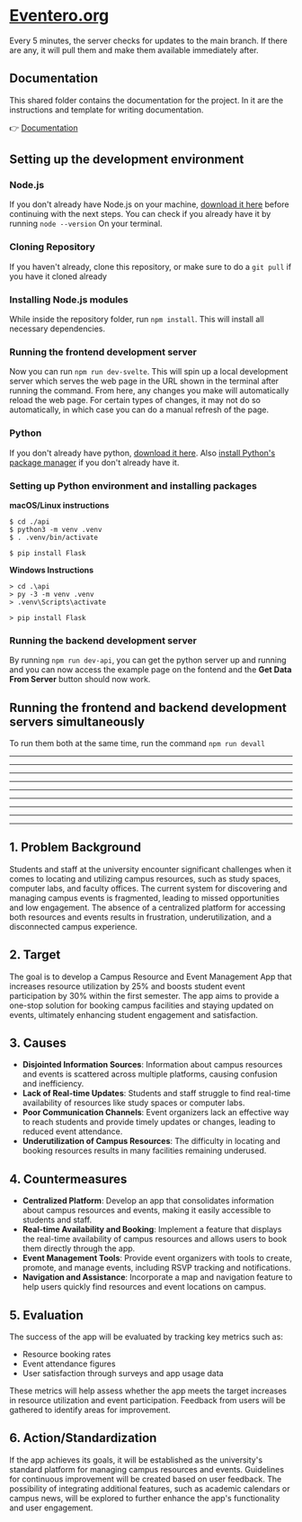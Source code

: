 # [Eventero.org](https://eventero.org)
Every 5 minutes, the server checks for updates to the main branch. If there are any, it will pull them and make them available immediately after.

## Documentation
This shared folder contains the documentation for the project. In it are the instructions and template for writing documentation.

👉  [Documentation](https://sistemaupr-my.sharepoint.com/:f:/g/personal/ojani_figueroa_upr_edu/Eqlo9P4D4UZHg4bHjCxJs90BfMWxwdf-nHmwlT38ll9_Vw?e=xrcjdD)

## Setting up the development environment

### Node.js
If you don't already have Node.js on your machine, [download it here](https://nodejs.org/en) before continuing with the next steps. You can check if you already have it by running `node --version` On your terminal.

### Cloning Repository
If you haven't already, clone this repository, or make sure to do a `git pull` if you have it cloned already

### Installing Node.js modules
While inside the repository folder, run `npm install`. This will install all necessary dependencies.

### Running the frontend development server
Now you can run `npm run dev-svelte`. This will spin up a local development server which serves
the web page in the URL shown in the terminal after running the command. From here, any changes you make will automatically reload the web page. For certain types of changes, it may not do so automatically, in which case you can do a manual refresh of the page.

### Python
If you don't already have python, [download it here](https://www.python.org/downloads/). Also [install
Python's package manager](https://pip.pypa.io/en/stable/installation/) if you don't already have it.

### Setting up Python environment and installing packages
**macOS/Linux instructions**
```
$ cd ./api
$ python3 -m venv .venv
$ . .venv/bin/activate

$ pip install Flask
```

**Windows Instructions**
```
> cd .\api
> py -3 -m venv .venv
> .venv\Scripts\activate

> pip install Flask
```

### Running the backend development server
By running `npm run dev-api`, you can get the python server up and running and you can now access
the example page on the fontend and the **Get Data From Server** button should now work.

## Running the frontend and backend development servers simultaneously
To run them both at the same time, run the command `npm run devall`

---
---
---
---
---
---
---
---
---

## 1. Problem Background

Students and staff at the university encounter significant challenges when it comes to locating and utilizing campus resources, such as study spaces, computer labs, and faculty offices. The current system for discovering and managing campus events is fragmented, leading to missed opportunities and low engagement. The absence of a centralized platform for accessing both resources and events results in frustration, underutilization, and a disconnected campus experience.

## 2. Target

The goal is to develop a Campus Resource and Event Management App that increases resource utilization by 25% and boosts student event participation by 30% within the first semester. The app aims to provide a one-stop solution for booking campus facilities and staying updated on events, ultimately enhancing student engagement and satisfaction.

## 3. Causes

- **Disjointed Information Sources**: Information about campus resources and events is scattered across multiple platforms, causing confusion and inefficiency.
- **Lack of Real-time Updates**: Students and staff struggle to find real-time availability of resources like study spaces or computer labs.
- **Poor Communication Channels**: Event organizers lack an effective way to reach students and provide timely updates or changes, leading to reduced event attendance.
- **Underutilization of Campus Resources**: The difficulty in locating and booking resources results in many facilities remaining underused.

## 4. Countermeasures

- **Centralized Platform**: Develop an app that consolidates information about campus resources and events, making it easily accessible to students and staff.
- **Real-time Availability and Booking**: Implement a feature that displays the real-time availability of campus resources and allows users to book them directly through the app.
- **Event Management Tools**: Provide event organizers with tools to create, promote, and manage events, including RSVP tracking and notifications.
- **Navigation and Assistance**: Incorporate a map and navigation feature to help users quickly find resources and event locations on campus.

## 5. Evaluation

The success of the app will be evaluated by tracking key metrics such as:

- Resource booking rates
- Event attendance figures
- User satisfaction through surveys and app usage data

These metrics will help assess whether the app meets the target increases in resource utilization and event participation. Feedback from users will be gathered to identify areas for improvement.

## 6. Action/Standardization

If the app achieves its goals, it will be established as the university's standard platform for managing campus resources and events. Guidelines for continuous improvement will be created based on user feedback. The possibility of integrating additional features, such as academic calendars or campus news, will be explored to further enhance the app's functionality and user engagement.
